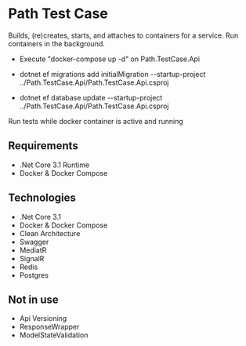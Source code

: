 ﻿# Path Test Case

Builds, (re)creates, starts, and attaches to containers for a service. Run containers in the background.

- Execute "docker-compose up -d" on Path.TestCase.Api

- dotnet ef migrations add initialMigration --startup-project ../Path.TestCase.Api/Path.TestCase.Api.csproj
- dotnet ef database update --startup-project ../Path.TestCase.Api/Path.TestCase.Api.csproj

Run tests while docker container is active and running

## Requirements

- .Net Core 3.1 Runtime
- Docker & Docker Compose

## Technologies

- .Net Core 3.1
- Docker & Docker Compose
- Clean Architecture
- Swagger
- MediatR
- SignalR
- Redis
- Postgres

## Not in use
- Api Versioning
- ResponseWrapper
- ModelStateValidation